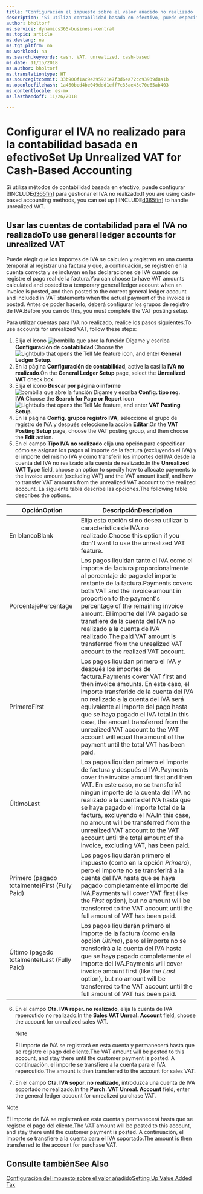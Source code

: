 ```yaml
---
title: "Configuración el impuesto sobre el valor añadido no realizado | Documentos de Microsoft"
description: "Si utiliza contabilidad basada en efectivo, puede especificar cómo gestionar el IVA no realizado para venta y compras."
author: bholtorf
ms.service: dynamics365-business-central
ms.topic: article
ms.devlang: na
ms.tgt_pltfrm: na
ms.workload: na
ms.search.keywords: cash, VAT, unrealized, cash-based
ms.date: 11/15/2018
ms.author: bholtorf
ms.translationtype: HT
ms.sourcegitcommit: 33b900f1ac9e295921e7f3d6ea72cc93939d8a1b
ms.openlocfilehash: 1a460bed4be049ddd1eff7c33ae43c70e65ab403
ms.contentlocale: es-mx
ms.lasthandoff: 11/26/2018

---
```


# <a name="set-up-unrealized-vat-for-cash-based-accounting"></a><span data-ttu-id="a396a-103">Configurar el IVA no realizado para la contabilidad basada en efectivo</span><span class="sxs-lookup"><span data-stu-id="a396a-103">Set Up Unrealized VAT for Cash-Based Accounting</span></span>
<span data-ttu-id="a396a-104">Si utiliza métodos de contabilidad basada en efectivo, puede configurar [!INCLUDE[d365fin](includes/d365fin_md.md)] para gestionar el IVA no realizado.</span><span class="sxs-lookup"><span data-stu-id="a396a-104">If you are using cash-based accounting methods, you can set up [!INCLUDE[d365fin](includes/d365fin_md.md)] to handle unrealized VAT.</span></span>

## <a name="to-use-general-ledger-accounts-for-unrealized-vat"></a><span data-ttu-id="a396a-105">Usar las cuentas de contabilidad para el IVA no realizado</span><span class="sxs-lookup"><span data-stu-id="a396a-105">To use general ledger accounts for unrealized VAT</span></span>
<span data-ttu-id="a396a-106">Puede elegir que los importes de IVA se calculen y registren en una cuenta temporal al registrar una factura y que, a continuación, se registren en la cuenta correcta y se incluyan en las declaraciones de IVA cuando se registre el pago real de la factura.</span><span class="sxs-lookup"><span data-stu-id="a396a-106">You can choose to have VAT amounts calculated and posted to a temporary general ledger account when an invoice is posted, and then posted to the correct general ledger account and included in VAT statements when the actual payment of the invoice is posted.</span></span> <span data-ttu-id="a396a-107">Antes de poder hacerlo, deberá configurar los grupos de registro de IVA.</span><span class="sxs-lookup"><span data-stu-id="a396a-107">Before you can do this, you must complete the VAT posting setup.</span></span>

<span data-ttu-id="a396a-108">Para utilizar cuentas para IVA no realizado, realice los pasos siguientes:</span><span class="sxs-lookup"><span data-stu-id="a396a-108">To use accounts for unrealized VAT, follow these steps:</span></span>
1. <span data-ttu-id="a396a-109">Elija el icono ![bombilla que abre la función Dígame](media/ui-search/search_small.png "Dígame que desea hacer") y escriba **Configuración de contabilidad**.</span><span class="sxs-lookup"><span data-stu-id="a396a-109">Choose the ![Lightbulb that opens the Tell Me feature](media/ui-search/search_small.png "Tell me what you want to do") icon, and enter **General Ledger Setup**.</span></span>
2. <span data-ttu-id="a396a-110">En la página **Configuración de contabilidad**, active la casilla **IVA no realizado**.</span><span class="sxs-lookup"><span data-stu-id="a396a-110">On the **General Ledger Setup** page, select the **Unrealized VAT** check box.</span></span>
3. <span data-ttu-id="a396a-111">Elija el icono **Buscar por página o informe** ![bombilla que abre la función Dígame](media/ui-search/search_small.png "Dígame que desea hacer") y escriba **Config. tipo reg. IVA**.</span><span class="sxs-lookup"><span data-stu-id="a396a-111">Choose the **Search for Page or Report** icon ![Lightbulb that opens the Tell Me feature](media/ui-search/search_small.png "Tell me what you want to do"), and enter **VAT Posting Setup**.</span></span>
4. <span data-ttu-id="a396a-112">En la página **Config. grupos registro IVA**, seleccione el grupo de registro de IVA y después seleccione la acción **Editar**.</span><span class="sxs-lookup"><span data-stu-id="a396a-112">On the **VAT Posting Setup** page, choose the VAT posting group, and then choose the **Edit** action.</span></span>
5. <span data-ttu-id="a396a-113">En el campo **Tipo IVA no realizado** elija una opción para especificar cómo se asignan los pagos al importe de la factura (excluyendo el IVA) y el importe del mismo IVA y cómo transferir los importes del IVA desde la cuenta del IVA no realizado a la cuenta de realizado.</span><span class="sxs-lookup"><span data-stu-id="a396a-113">In the **Unrealized VAT Type** field, choose an option to specify how to allocate payments to the invoice amount (excluding VAT) and the VAT amount itself, and how to transfer VAT amounts from the unrealized VAT account to the realized account.</span></span> <span data-ttu-id="a396a-114">La siguiente tabla describe las opciones.</span><span class="sxs-lookup"><span data-stu-id="a396a-114">The following table describes the options.</span></span>

| <span data-ttu-id="a396a-115">Opción</span><span class="sxs-lookup"><span data-stu-id="a396a-115">Option</span></span> | <span data-ttu-id="a396a-116">Descripción</span><span class="sxs-lookup"><span data-stu-id="a396a-116">Description</span></span> |
| --- | --- |
| <span data-ttu-id="a396a-117">En blanco</span><span class="sxs-lookup"><span data-stu-id="a396a-117">Blank</span></span> | <span data-ttu-id="a396a-118">Elija esta opción si no desea utilizar la característica de IVA no realizado.</span><span class="sxs-lookup"><span data-stu-id="a396a-118">Choose this option if you don't want to use the unrealized VAT feature.</span></span> |
| <span data-ttu-id="a396a-119">Porcentaje</span><span class="sxs-lookup"><span data-stu-id="a396a-119">Percentage</span></span> | <span data-ttu-id="a396a-120">Los pagos liquidan tanto el IVA como el importe de factura proporcionalmente al porcentaje de pago del importe restante de la factura.</span><span class="sxs-lookup"><span data-stu-id="a396a-120">Payments covers both VAT and the invoice amount in proportion to the payment's percentage of the remaining invoice amount.</span></span> <span data-ttu-id="a396a-121">El importe del IVA pagado se transfiere de la cuenta del IVA no realizado a la cuenta de IVA realizado.</span><span class="sxs-lookup"><span data-stu-id="a396a-121">The paid VAT amount is transferred from the unrealized VAT account to the realized VAT account.</span></span> |
| <span data-ttu-id="a396a-122">Primero</span><span class="sxs-lookup"><span data-stu-id="a396a-122">First</span></span> | <span data-ttu-id="a396a-123">Los pagos liquidan primero el IVA y después los importes de factura.</span><span class="sxs-lookup"><span data-stu-id="a396a-123">Payments cover VAT first and then invoice amounts.</span></span> <span data-ttu-id="a396a-124">En este caso, el importe transferido de la cuenta del IVA no realizado a la cuenta del IVA será equivalente al importe del pago hasta que se haya pagado el IVA total.</span><span class="sxs-lookup"><span data-stu-id="a396a-124">In this case, the amount transferred from the unrealized VAT account to the VAT account will equal the amount of the payment until the total VAT has been paid.</span></span> |
| <span data-ttu-id="a396a-125">Último</span><span class="sxs-lookup"><span data-stu-id="a396a-125">Last</span></span> | <span data-ttu-id="a396a-126">Los pagos liquidan primero el importe de factura y después el IVA.</span><span class="sxs-lookup"><span data-stu-id="a396a-126">Payments cover the invoice amount first and then VAT.</span></span> <span data-ttu-id="a396a-127">En este caso, no se transferirá ningún importe de la cuenta del IVA no realizado a la cuenta del IVA hasta que se haya pagado el importe total de la factura, excluyendo el IVA.</span><span class="sxs-lookup"><span data-stu-id="a396a-127">In this case, no amount will be transferred from the unrealized VAT account to the VAT account until the total amount of the invoice, excluding VAT, has been paid.</span></span> |
| <span data-ttu-id="a396a-128">Primero (pagado totalmente)</span><span class="sxs-lookup"><span data-stu-id="a396a-128">First (Fully Paid)</span></span> | <span data-ttu-id="a396a-129">Los pagos liquidarán primero el impuesto (como en la opción _Primero_), pero el importe no se transferirá a la cuenta del IVA hasta que se haya pagado completamente el importe del IVA.</span><span class="sxs-lookup"><span data-stu-id="a396a-129">Payments will cover VAT first (like the _First_ option), but no amount will be transferred to the VAT account until the full amount of VAT has been paid.</span></span> |
| <span data-ttu-id="a396a-130">Último (pagado totalmente)</span><span class="sxs-lookup"><span data-stu-id="a396a-130">Last (Fully Paid)</span></span> | <span data-ttu-id="a396a-131">Los pagos liquidarán primero el importe de la factura (como en la opción _Último_), pero el importe no se transferirá a la cuenta del IVA hasta que se haya pagado completamente el importe del IVA.</span><span class="sxs-lookup"><span data-stu-id="a396a-131">Payments will cover invoice amount first (like the _Last_ option), but no amount will be transferred to the VAT account until the full amount of VAT has been paid.</span></span> |

6. <span data-ttu-id="a396a-132">En el campo **Cta. IVA reper. no realizado**, elija la cuenta de IVA repercutido no realizado.</span><span class="sxs-lookup"><span data-stu-id="a396a-132">In the **Sales VAT Unreal. Account** field, choose the account for unrealized sales VAT.</span></span>

    > [!NOTE]  
    > <span data-ttu-id="a396a-133">El importe de IVA se registrará en esta cuenta y permanecerá hasta que se registre el pago del cliente.</span><span class="sxs-lookup"><span data-stu-id="a396a-133">The VAT amount will be posted to this account, and stay there until the customer payment is posted.</span></span> <span data-ttu-id="a396a-134">A continuación, el importe se transfiere a la cuenta para el IVA repercutido.</span><span class="sxs-lookup"><span data-stu-id="a396a-134">The amount is then transferred to the account for sales VAT.</span></span>
7. <span data-ttu-id="a396a-135">En el campo **Cta. IVA sopor. no realizado**, introduzca una cuenta de IVA soportado no realizado.</span><span class="sxs-lookup"><span data-stu-id="a396a-135">In the **Purch. VAT Unreal. Account** field, enter the general ledger account for unrealized purchase VAT.</span></span>

> [!NOTE]  
> <span data-ttu-id="a396a-136">El importe de IVA se registrará en esta cuenta y permanecerá hasta que se registre el pago del cliente.</span><span class="sxs-lookup"><span data-stu-id="a396a-136">The VAT amount will be posted to this account, and stay there until the customer payment is posted.</span></span> <span data-ttu-id="a396a-137">A continuación, el importe se transfiere a la cuenta para el IVA soportado.</span><span class="sxs-lookup"><span data-stu-id="a396a-137">The amount is then transferred to the account for purchase VAT.</span></span>

## <a name="see-also"></a><span data-ttu-id="a396a-138">Consulte también</span><span class="sxs-lookup"><span data-stu-id="a396a-138">See Also</span></span>
[<span data-ttu-id="a396a-139">Configuración del impuesto sobre el valor añadido</span><span class="sxs-lookup"><span data-stu-id="a396a-139">Setting Up Value Added Tax</span></span>](finance-setup-vat.md)


